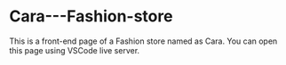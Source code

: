 # Cara---Fashion-store
This is a front-end page of a Fashion store named as Cara.
You can open this page using VSCode live server.
